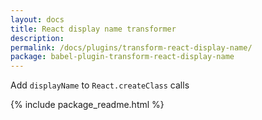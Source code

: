 ```yaml
---
layout: docs
title: React display name transformer
description:
permalink: /docs/plugins/transform-react-display-name/
package: babel-plugin-transform-react-display-name
---
```


Add `displayName` to `React.createClass` calls

{% include package_readme.html %}
